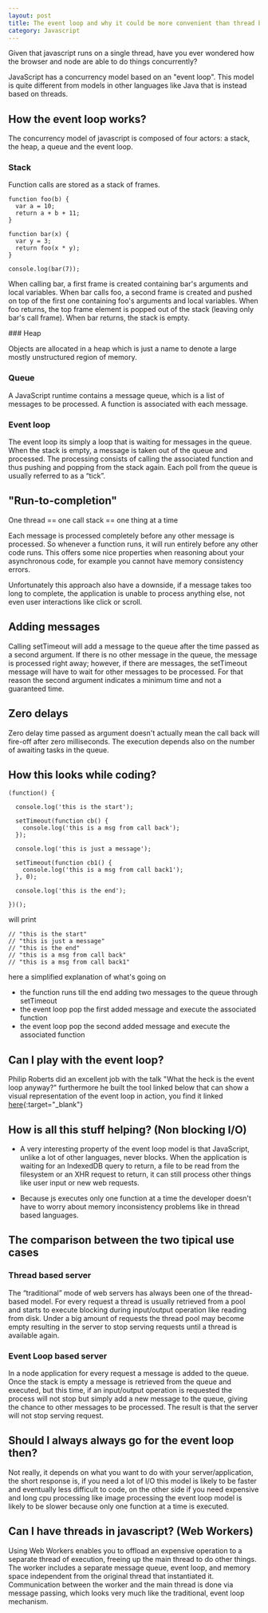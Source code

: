 ```yaml
---
layout: post
title: The event loop and why it could be more convenient than thread based concurrency
category: Javascript
---
```


Given that javascript runs on a single thread, have you ever wondered how the browser and node are able to do things concurrently?

JavaScript has a concurrency model based on an "event loop". This model is quite different from models in other languages like Java that is instead based on threads.

## How the event loop works?

The concurrency model of javascript is composed of four actors: a stack, the heap, a queue and the event loop.

### Stack

Function calls are stored as a stack of frames.

	function foo(b) {
	  var a = 10;
	  return a + b + 11;
	}

	function bar(x) {
	  var y = 3;
	  return foo(x * y);
	}

	console.log(bar(7));

When calling bar, a first frame is created containing bar's arguments and local variables. When bar calls foo, a second frame is created and pushed on top of the first one containing foo's arguments and local variables. When foo returns, the top frame element is popped out of the stack (leaving only bar's call frame). When bar returns, the stack is empty.

### Heap

Objects are allocated in a heap which is just a name to denote a large mostly unstructured region of memory.

### Queue

A JavaScript runtime contains a message queue, which is a list of messages to be processed. A function is associated with each message.

### Event loop

The event loop its simply a loop that is waiting for messages in the queue. When the stack is empty, a message is taken out of the queue and processed. The processing consists of calling the associated function and thus pushing and popping from the stack again. Each poll from the queue is usually referred to as a “tick”.

## "Run-to-completion"

One thread == one call stack == one thing at a time

Each message is processed completely before any other message is processed. So whenever a function runs, it will run entirely before any other code runs. This offers some nice properties when reasoning about your asynchronous code, for example you cannot have memory consistency errors.

Unfortunately this approach also have a downside, if a message takes too long to complete, the application is unable to process anything else, not even user interactions like click or scroll.

## Adding messages

Calling setTimeout will add a message to the queue after the time passed as a second argument. If there is no other message in the queue, the message is processed right away; however, if there are messages, the setTimeout message will have to wait for other messages to be processed. For that reason the second argument indicates a minimum time and not a guaranteed time.

## Zero delays

Zero delay time passed as argument doesn't actually mean the call back will fire-off after zero milliseconds. The execution depends also on the number of awaiting tasks in the queue.

## How this looks while coding?

	(function() {

	  console.log('this is the start');

	  setTimeout(function cb() {
	    console.log('this is a msg from call back');
	  });

	  console.log('this is just a message');

	  setTimeout(function cb1() {
	    console.log('this is a msg from call back1');
	  }, 0);

	  console.log('this is the end');

	})();

will print

	// "this is the start"
	// "this is just a message"
	// "this is the end"
	// "this is a msg from call back"
	// "this is a msg from call back1"

here a simplified explanation of what's going on

- the function runs till the end adding two messages to the queue through setTimeout
- the event loop pop the first added message and execute the associated function
- the event loop pop the second added message and execute the associated function

## Can I play with the event loop?

Philip Roberts did an excellent job with the talk "What the heck is the event loop anyway?" furthermore he built the tool linked below that can show a visual representation of the event loop in action, you find it linked [here](http://latentflip.com/loupe/?code=JC5vbignYnV0dG9uJywgJ2NsaWNrJywgZnVuY3Rpb24gb25DbGljaygpIHsKICAgIHNldFRpbWVvdXQoZnVuY3Rpb24gdGltZXIoKSB7CiAgICAgICAgY29uc29sZS5sb2coJ1lvdSBjbGlja2VkIHRoZSBidXR0b24hJyk7ICAgIAogICAgfSwgMjAwMCk7Cn0pOwoKY29uc29sZS5sb2coIkhpISIpOwoKc2V0VGltZW91dChmdW5jdGlvbiB0aW1lb3V0KCkgewogICAgY29uc29sZS5sb2coIkNsaWNrIHRoZSBidXR0b24hIik7Cn0sIDUwMDApOwoKY29uc29sZS5sb2coIldlbGNvbWUgdG8gbG91cGUuIik7!!!PGJ1dHRvbj5DbGljayBtZSE8L2J1dHRvbj4%3D "loupe"){:target="_blank"}

## How is all this stuff helping? (Non blocking I/O)

- A very interesting property of the event loop model is that JavaScript, unlike a lot of other languages, never blocks. When the application is waiting for an IndexedDB query to return, a file to be read from the filesystem or an XHR request to return, it can still process other things like user input or new web requests.

- Because js executes only one function at a time the developer doesn't have to worry about memory inconsistency problems like in thread based languages.

## The comparison between the two tipical use cases

### Thread based server

The “traditional” mode of web servers has always been one of the thread-based model. For every request a thread is usually retrieved from a pool and starts to execute blocking during input/output operation like reading from disk. Under a big amount of requests the thread pool may become empty resulting in the server to stop serving requests until a thread is available again.

### Event Loop based server

In a node application for every request a message is added to the queue. Once the stack is empty a message is retrieved from the queue and executed, but this time, if an input/output operation is requested the process will not stop but simply add a new message to the queue, giving the chance to other messages to be processed. The result is that the server will not stop serving request.

## Should I always always go for the event loop then?

Not really, it depends on what you want to do with your server/application, the short response is, if you need a lot of I/O this model is likely to be faster and eventually less difficult to code, on the other side if you need expensive and long cpu processing like image processing the event loop model is likely to be slower because only one function at a time is executed.

## Can I have threads in javascript? (Web Workers)

Using Web Workers enables you to offload an expensive operation to a separate thread of execution, freeing up the main thread to do other things. The worker includes a separate message queue, event loop, and memory space independent from the original thread that instantiated it. Communication between the worker and the main thread is done via message passing, which looks very much like the traditional, event loop mechanism.